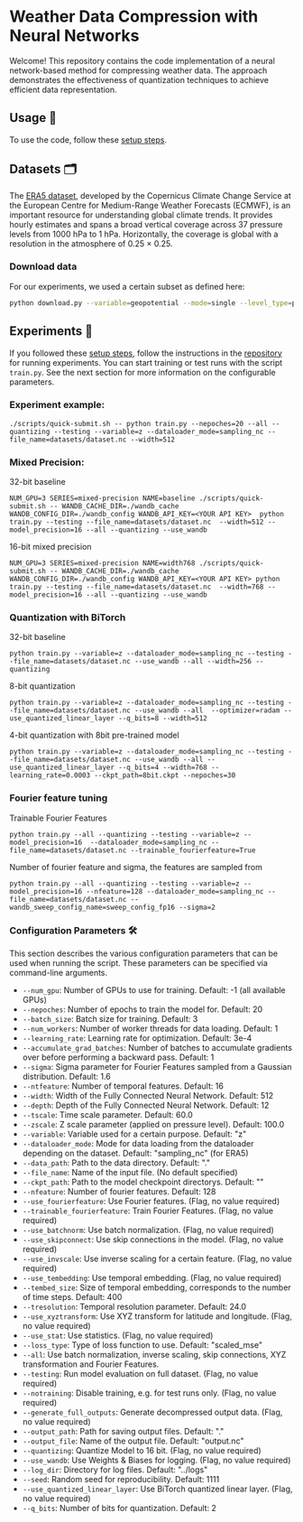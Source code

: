 # Weather Data Compression with Neural Networks 
Welcome! This repository contains the code implementation of a neural network-based method for compressing weather data. The approach demonstrates the effectiveness of quantization techniques to achieve efficient data representation.

## Usage 🛞
To use the code, follow these [setup steps](https://github.com/elenagensch/PADL23_weather_compression).

## Datasets 🗂️
The [ERA5 dataset](https://cds.climate.copernicus.eu/cdsapp#!/dataset/reanalysis-era5-single-levels?tab=overview), developed by the Copernicus Climate Change Service at the European Centre for Medium-Range Weather Forecasts (ECMWF), is an important resource for understanding global climate trends. It provides hourly estimates and spans a broad vertical coverage across 37 pressure levels from 1000 hPa to 1 hPa. Horizontally, the coverage is global with a resolution in the atmosphere of 0.25 × 0.25.

### Download data 

For our experiments, we used a certain subset as defined here:
```bash
python download.py --variable=geopotential --mode=single --level_type=pressure --years=2016 --resolution=0.5 --time=00:00 --pressure_level 10 50 100 200 300 400 500 700 850 925 1000 --custom_fn=dataset1.nc --output_dir=datasets
```
## Experiments  🚀
If you followed these [setup steps](https://github.com/elenagensch/PADL23_weather_compression), follow the instructions in the [repository](https://github.com/elenagensch/PADL23_weather_compression) for running experiments. You can start training or test runs with the script `train.py`. See the next section for more information on the configurable parameters.
### Experiment example:
```shell
./scripts/quick-submit.sh -- python train.py --nepoches=20 --all --quantizing --testing --variable=z --dataloader_mode=sampling_nc --file_name=datasets/dataset.nc --width=512
```
### Mixed Precision:
32-bit baseline
```shell
NUM_GPU=3 SERIES=mixed-precision NAME=baseline ./scripts/quick-submit.sh -- WANDB_CACHE_DIR=./wandb_cache WANDB_CONFIG_DIR=./wandb_config WANDB_API_KEY=<YOUR API KEY>  python train.py --testing --file_name=datasets/dataset.nc  --width=512 --model_precision=16 --all --quantizing --use_wandb
```

16-bit mixed precision
```shell
NUM_GPU=3 SERIES=mixed-precision NAME=width768 ./scripts/quick-submit.sh -- WANDB_CACHE_DIR=./wandb_cache WANDB_CONFIG_DIR=./wandb_config WANDB_API_KEY=<YOUR API KEY> python train.py --testing --file_name=datasets/dataset.nc  --width=768 --model_precision=16 --all --quantizing --use_wandb
```
### Quantization with BiTorch

32-bit baseline 
```shell
python train.py --variable=z --dataloader_mode=sampling_nc --testing --file_name=datasets/dataset.nc --use_wandb --all --width=256 --quantizing
```
8-bit quantization
```shell
python train.py --variable=z --dataloader_mode=sampling_nc --testing --file_name=datasets/dataset.nc --use_wandb --all  --optimizer=radam --use_quantized_linear_layer --q_bits=8 --width=512
```
4-bit quantization with 8bit pre-trained model
```shell
python train.py --variable=z --dataloader_mode=sampling_nc --testing --file_name=datasets/dataset.nc --use_wandb --all --use_quantized_linear_layer --q_bits=4 --width=768 --learning_rate=0.0003 --ckpt_path=8bit.ckpt --nepoches=30
```
### Fourier feature tuning
Trainable Fourier Features
```shell
python train.py --all --quantizing --testing --variable=z --model_precision=16  --dataloader_mode=sampling_nc --file_name=datasets/dataset.nc --trainable_fourierfeature=True
```
Number of fourier feature and sigma, the features are sampled from

```shell
python train.py --all --quantizing --testing --variable=z --model_precision=16 --nfeature=128 --dataloader_mode=sampling_nc --file_name=datasets/dataset.nc --wandb_sweep_config_name=sweep_config_fp16 --sigma=2
```
### Configuration Parameters  🛠
This section describes the various configuration parameters that can be used when running the script. These parameters can be specified via command-line arguments.

- `--num_gpu`: Number of GPUs to use for training. Default: -1 (all available GPUs)
- `--nepoches`: Number of epochs to train the model for. Default: 20
- `--batch_size`: Batch size for training. Default: 3
- `--num_workers`: Number of worker threads for data loading. Default: 1
- `--learning_rate`: Learning rate for optimization. Default: 3e-4
- `--accumulate_grad_batches`: Number of batches to accumulate gradients over before performing a backward pass. Default: 1
- `--sigma`: Sigma parameter for Fourier Features sampled from a Gaussian distribution. Default: 1.6
- `--ntfeature`: Number of temporal features. Default: 16
- `--width`: Width of the Fully Connected Neural Network. Default: 512
- `--depth`: Depth of the Fully Connected Neural Network. Default: 12
- `--tscale`: Time scale parameter. Default: 60.0
- `--zscale`: Z scale parameter (applied on pressure level). Default: 100.0
- `--variable`: Variable used for a certain purpose. Default: "z"
- `--dataloader_mode`: Mode for data loading from the dataloader depending on the dataset. Default: "sampling_nc" (for ERA5)
- `--data_path`: Path to the data directory. Default: "."
- `--file_name`: Name of the input file. (No default specified)
- `--ckpt_path`: Path to the model checkpoint directorys. Default: ""
- `--nfeature`: Number of fourier features. Default: 128
- `--use_fourierfeature`: Use Fourier features. (Flag, no value required)
- `--trainable_fourierfeature`: Train Fourier Features.  (Flag, no value required)
- `--use_batchnorm`: Use batch normalization. (Flag, no value required)
- `--use_skipconnect`: Use skip connections in the model. (Flag, no value required)
- `--use_invscale`: Use inverse scaling for a certain feature. (Flag, no value required)
- `--use_tembedding`: Use temporal embedding. (Flag, no value required)
- `--tembed_size`: Size of temporal embedding, corresponds to the number of time steps. Default: 400
- `--tresolution`: Temporal resolution parameter. Default: 24.0
- `--use_xyztransform`: Use XYZ transform for latitude and longitude. (Flag, no value required)
- `--use_stat`: Use statistics. (Flag, no value required)
- `--loss_type`: Type of loss function to use. Default: "scaled_mse"
- `--all`:  Use batch normalization, inverse scaling, skip connections, XYZ transformation and Fourier Features. 
- `--testing`: Run model evaluation on full dataset. (Flag, no value required)
- `--notraining`: Disable training, e.g. for test runs only. (Flag, no value required)
- `--generate_full_outputs`: Generate decompressed output data. (Flag, no value required)
- `--output_path`: Path for saving output files. Default: "."
- `--output_file`: Name of the output file. Default: "output.nc"
- `--quantizing`: Quantize Model to 16 bit. (Flag, no value required)
- `--use_wandb`: Use Weights & Biases for logging. (Flag, no value required)
- `--log_dir`: Directory for log files. Default: "../logs"
- `--seed`: Random seed for reproducibility. Default: 1111
- `--use_quantized_linear_layer`: Use BiTorch quantized linear layer. (Flag, no value required)
- `--q_bits`: Number of bits for quantization. Default: 2
